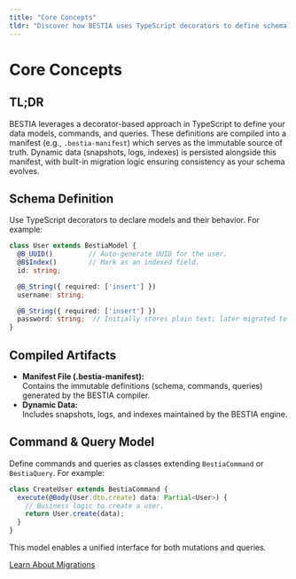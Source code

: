 ```yaml
---
title: "Core Concepts"
tldr: "Discover how BESTIA uses TypeScript decorators to define schema and commands, compiles them into a manifest, and manages dynamic data and migrations."
---
```


# Core Concepts

## TL;DR

BESTIA leverages a decorator-based approach in TypeScript to define your data models, commands, and queries. These definitions are compiled into a manifest (e.g., `.bestia-manifest`) which serves as the immutable source of truth. Dynamic data (snapshots, logs, indexes) is persisted alongside this manifest, with built-in migration logic ensuring consistency as your schema evolves.

## Schema Definition

Use TypeScript decorators to declare models and their behavior. For example:

```typescript
class User extends BestiaModel {
  @B_UUID()         // Auto-generate UUID for the user.
  @B$Index()        // Mark as an indexed field.
  id: string;

  @B_String({ required: ['insert'] })
  username: string;

  @B_String({ required: ['insert'] })
  password: string;  // Initially stores plain text; later migrated to hashed.
}
```

## Compiled Artifacts

- **Manifest File (.bestia-manifest):**  
  Contains the immutable definitions (schema, commands, queries) generated by the BESTIA compiler.
- **Dynamic Data:**  
  Includes snapshots, logs, and indexes maintained by the BESTIA engine.

## Command & Query Model

Define commands and queries as classes extending `BestiaCommand` or `BestiaQuery`. For example:

```typescript
class CreateUser extends BestiaCommand {
  execute(@Body(User.dto.create) data: Partial<User>) {
    // Business logic to create a user.
    return User.create(data);
  }
}
```

This model enables a unified interface for both mutations and queries.

[Learn About Migrations](migrations.md)